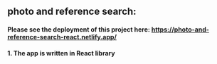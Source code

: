 ## photo and reference search:
#### Please see the deployment of this project here: https://photo-and-reference-search-react.netlify.app/
#### 1. The app is written in React library
